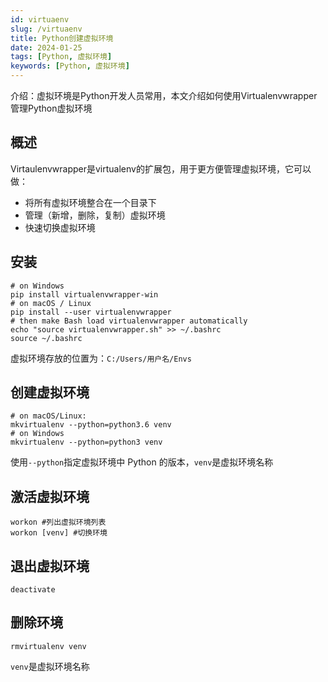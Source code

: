 ```yaml
---
id: virtuaenv
slug: /virtuaenv
title: Python创建虚拟环境
date: 2024-01-25
tags: [Python, 虚拟环境]
keywords: [Python, 虚拟环境]
---
```


介绍：虚拟环境是Python开发人员常用，本文介绍如何使用Virtualenvwrapper管理Python虚拟环境

## 概述
Virtaulenvwrapper是virtualenv的扩展包，用于更方便管理虚拟环境，它可以做： 
 - 将所有虚拟环境整合在一个目录下
 - 管理（新增，删除，复制）虚拟环境
 - 快速切换虚拟环境

## 安装
```shell
# on Windows
pip install virtualenvwrapper-win
# on macOS / Linux
pip install --user virtualenvwrapper
# then make Bash load virtualenvwrapper automatically
echo "source virtualenvwrapper.sh" >> ~/.bashrc
source ~/.bashrc
```
虚拟环境存放的位置为：`C:/Users/用户名/Envs`

## 创建虚拟环境
```shell
# on macOS/Linux:
mkvirtualenv --python=python3.6 venv
# on Windows
mkvirtualenv --python=python3 venv
```
使用`--python`指定虚拟环境中 Python 的版本，`venv`是虚拟环境名称

## 激活虚拟环境
```shell
workon #列出虚拟环境列表
workon [venv] #切换环境
```

## 退出虚拟环境
```shell
deactivate
```

## 删除环境
```shell
rmvirtualenv venv
```
`venv`是虚拟环境名称